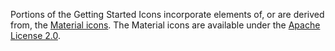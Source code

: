 Portions of the Getting Started Icons incorporate elements of, or are derived from, the [Material icons](https://fonts.google.com/icons). The Material icons are available under the [Apache License 2.0](https://www.apache.org/licenses/LICENSE-2.0.html).
